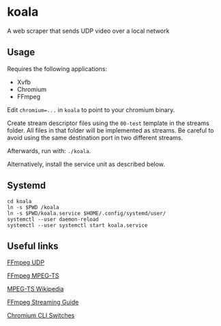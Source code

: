 # koala

A web scraper that sends UDP video over a local network

## Usage

Requires the following applications:
  - Xvfb
  - Chromium
  - FFmpeg

Edit `chromium=...` in `koala` to point to your chromium binary.

Create stream descriptor files using the `00-test` template in the streams folder. All files in that folder will be implemented as streams. Be careful to avoid using the same destination port in two different streams.

Afterwards, run with: `./koala`.

Alternatively, install the service unit as described below.

## Systemd

```
cd koala
ln -s $PWD /koala
ln -s $PWD/koala.service $HOME/.config/systemd/user/
systemctl --user daemon-reload
systemctl --user systemctl start koala.service
```

## Useful links

[FFmpeg UDP](http://underpop.online.fr/f/ffmpeg/help/examples-120.htm.gz)

[FFmpeg MPEG-TS](https://www.ffmpeg.org/ffmpeg-formats.html#mpegts-1)

[MPEG-TS Wikipedia](https://en.wikipedia.org/wiki/MPEG_transport_stream)

[FFmpeg Streaming Guide](https://trac.ffmpeg.org/wiki/StreamingGuide)

[Chromium CLI Switches](https://peter.sh/experiments/chromium-command-line-switches/)
